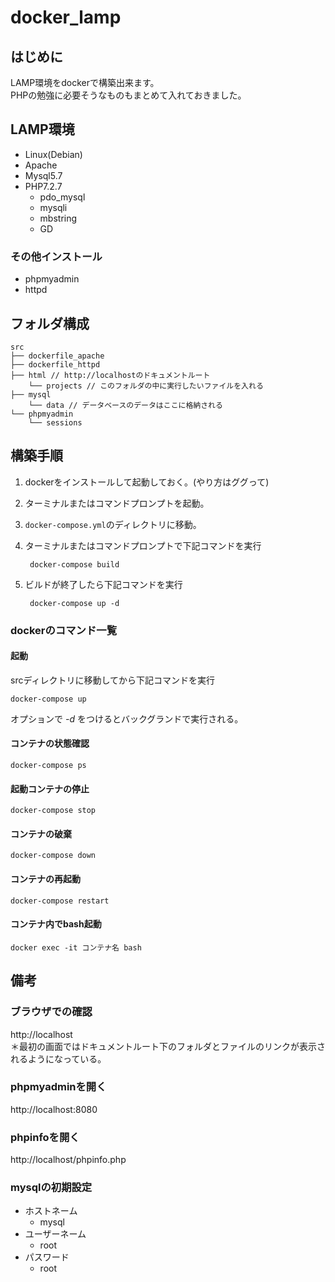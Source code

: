 # docker_lamp  
  
## はじめに  
LAMP環境をdockerで構築出来ます。  
PHPの勉強に必要そうなものもまとめて入れておきました。  
  
## LAMP環境  
- Linux(Debian)  
- Apache  
- Mysql5.7  
- PHP7.2.7  
	- pdo_mysql  
	- mysqli  
	- mbstring  
	- GD  
  
### その他インストール  
- phpmyadmin  
- httpd  
  
## フォルダ構成  
  
    src  
	├── dockerfile_apache  
	├── dockerfile_httpd  
	├── html // http://localhostのドキュメントルート  
	    └── projects // このフォルダの中に実行したいファイルを入れる  
    ├── mysql  
	    └── data // データベースのデータはここに格納される  
	└── phpmyadmin  
	    └── sessions  

## 構築手順  
1. dockerをインストールして起動しておく。(やり方はググって)  
2. ターミナルまたはコマンドプロンプトを起動。  
3. `docker-compose.yml`のディレクトリに移動。  
4. ターミナルまたはコマンドプロンプトで下記コマンドを実行  
  
    	docker-compose build  
  
5. ビルドが終了したら下記コマンドを実行  
  
    	docker-compose up -d  
  
### dockerのコマンド一覧  
#### 起動  
srcディレクトリに移動してから下記コマンドを実行  
  
    docker-compose up  
  
オプションで *-d* をつけるとバックグランドで実行される。  
  
#### コンテナの状態確認  
    docker-compose ps  
  
#### 起動コンテナの停止  
    docker-compose stop  
  
#### コンテナの破棄  
    docker-compose down  
  
#### コンテナの再起動  
    docker-compose restart  
  
#### コンテナ内でbash起動  
    docker exec -it コンテナ名 bash  
  
## 備考  
### ブラウザでの確認  
http://localhost  
＊最初の画面ではドキュメントルート下のフォルダとファイルのリンクが表示されるようになっている。  
  
### phpmyadminを開く  
http://localhost:8080  
  
### phpinfoを開く  
http://localhost/phpinfo.php  
  
### mysqlの初期設定  
- ホストネーム
	- mysql  
- ユーザーネーム
	- root  
- パスワード  
	- root  
